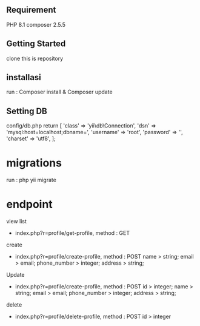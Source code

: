 ## Requirement
PHP 8.1
composer 2.5.5

## Getting Started
clone this is repository

## installasi
run : Composer install & Composer update

## Setting DB
config/db.php
    return [
        'class' => 'yii\db\Connection',
        'dsn' => 'mysql:host=localhost;dbname=<YOUR DB>',
        'username' => 'root',
        'password' => '',
        'charset' => 'utf8',
    ];

# migrations
run : php yii migrate 

# endpoint
view list
- index.php?r=profile/get-profile, method : GET
  
create
- index.php?r=profile/create-profile, method : POST
    name         > string;
    email        > email;
    phone_number > integer;
    address      > string;
  
Update
- index.php?r=profile/create-profile, method : POST
    id           > integer;
    name         > string;
    email        > email;
    phone_number > integer;
    address      > string;
  
delete
- index.php?r=profile/delete-profile, method : POST
    id         > integer
